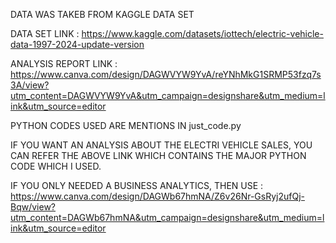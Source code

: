 DATA WAS TAKEB FROM KAGGLE DATA SET

DATA SET LINK  : https://www.kaggle.com/datasets/iottech/electric-vehicle-data-1997-2024-update-version

ANALYSIS REPORT LINK : https://www.canva.com/design/DAGWVYW9YvA/reYNhMkG1SRMP53fzq7s3A/view?utm_content=DAGWVYW9YvA&utm_campaign=designshare&utm_medium=link&utm_source=editor

PYTHON CODES USED ARE MENTIONS IN just_code.py

IF YOU WANT AN ANALYSIS ABOUT THE ELECTRI VEHICLE SALES, YOU CAN REFER THE ABOVE LINK WHICH CONTAINS THE MAJOR PYTHON CODE WHICH I USED.

IF YOU ONLY NEEDED A BUSINESS ANALYTICS, THEN USE : https://www.canva.com/design/DAGWb67hmNA/Z6v26Nr-GsRyj2ufQj-Bqw/view?utm_content=DAGWb67hmNA&utm_campaign=designshare&utm_medium=link&utm_source=editor
